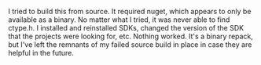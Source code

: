 I tried to build this from source.  It required nuget, which appears to only be available as a binary.  No matter what I tried, it was never able to find ctype.h.  I installed and reinstalled SDKs, changed the version of the SDK that the projects were looking for, etc.  Nothing worked.  It's a binary repack, but I've left the remnants of my failed source build in place in case they are helpful in the future.
